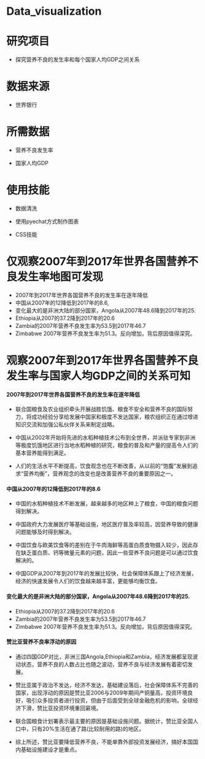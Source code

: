 # Data_visualization

# 研究项目
- 探究营养不良的发生率和每个国家人均GDP之间关系

# 数据来源
- 世界银行

# 所需数据
- 营养不良发生率

- 国家人均GDP

# 使用技能
- 数据清洗

- 使用pyechat方式制作图表

- CSS技能

# 仅观察2007年到2017年世界各国营养不良发生率地图可发现

- 2007年到2017年世界各国营养不良的发生率在逐年降低
- 中国从2007年的12降低到2017年的8.6,
- 变化最大的是非洲大陆的部分国家，Angola从2007年48.6降到2017年的25.
- Ethiopia从2007的37.2降到2017年的20.6
- Zambia的2007年营养不良发生率为53.5到2017年46.7
- Zimbabwe 2007年营养不良发生率为51.3。反向增加，背后原因值得深究。

# 观察2007年到2017年世界各国营养不良发生率与国家人均GDP之间的关系可知

#### 2007年到2017年世界各国营养不良的发生率在逐年降低

- 联合国粮食及农业组织牵头开展战胜饥饿、粮食不安全和营养不良的国际努力，将成功经验分享给发展中国家和极度不发达国家，粮农组织正在通过增进知识交流和加强公私伙伴关系来制定战略。

- 中国从2002年开始将先进的水稻种植技术公布到全世界，并派驻专家到非洲等极度饥饿地区进行当地水稻种植的研究，粮食的普及和产量的提高令人们的基本营养能得到满足。

- 人们的生活水平不断提高，饮食观念也在不断改善，从以前的“饱腹”发展到追求“营养均衡”，营养观念的改变也是改善营养不良的重要原因之一。

#### 中国从2007年的12降低到2017年的8.6

- 中国的水稻种植技术不断发展，越来越多的地区种上了粮食，中国的粮食问题得到解决。

- 中国政府大力发展医疗等基础设施，地区医疗普及率较高，因营养导致的健康问题能够及时得到解决。

- 中国饮食与欧美饮食等的差别在于牛肉海鲜等高蛋白质食物摄入较少，因此存在缺乏蛋白质、钙等微量元素的问题，因此一些营养不良问题是可以通过饮食解决的。

- 中国GDP从2007年到2017年的发展比较快，社会保障体系跟上了经济发展，经济的快速发展令人们的饮食越来越丰富，更能够均衡饮食。

#### 变化最大的是非洲大陆的部分国家，Angola从2007年48.6降到2017年的25.
- Ethiopia从2007的37.2降到2017年的20.6
- Zambia的2007年营养不良发生率为53.5到2017年46.7
- Zimbabwe 2007年营养不良发生率为51.3。反向增加，背后原因值得深究。

#### 赞比亚营养不良率浮动的原因

- 通过四国GDP对比，非洲三国Angola,Ethiopia和Zambia，经济发展都呈现波动状态，营养不良的人数占比也随之波动，营养不良与经济发展有着密切发展。

- 赞比亚属于政治不发达，经济不发达，基础建设落后，社会保障体系不完善的国家，出现浮动的原因是赞比亚2006与2009年期间产铜量高，投资环境良好，吸引众多投资者进行投资，但由于后面受到全球金融危机的影响，全球经济下滑，赞比亚投资环境重回窘境。

- 联合国粮食计划署表示最主要的原因是基础设施问题。据统计，赞比亚全国人口中，只有20%生活在通了路(比较耐用的路)的地区。

- 综上所述，赞比亚要降低营养不良，不能单靠外部投资发展经济，搞好本国国内基础设施建设才是重点。


